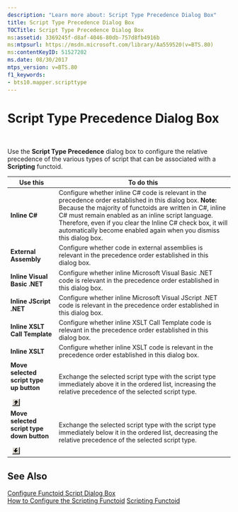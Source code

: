 ```yaml
---
description: "Learn more about: Script Type Precedence Dialog Box"
title: Script Type Precedence Dialog Box
TOCTitle: Script Type Precedence Dialog Box
ms:assetid: 3369245f-d8af-4046-80db-757d8fb4916b
ms:mtpsurl: https://msdn.microsoft.com/library/Aa559520(v=BTS.80)
ms:contentKeyID: 51527202
ms.date: 08/30/2017
mtps_version: v=BTS.80
f1_keywords:
- bts10.mapper.scripttype
---
```


# Script Type Precedence Dialog Box

 

Use the **Script Type Precedence** dialog box to configure the relative precedence of the various types of script that can be associated with a **Scripting** functoid.

<table>
<thead>
<tr class="header">
<th>Use this</th>
<th>To do this</th>
</tr>
</thead>
<tbody>
<tr class="odd">
<td><strong>Inline C#</strong></td>
<td>Configure whether inline C# code is relevant in the precedence order established in this dialog box. <strong>Note:</strong> Because the majority of functoids are written in C#, inline C# must remain enabled as an inline script language. Therefore, even if you clear the Inline C# check box, it will automatically become enabled again when you dismiss this dialog box.</td>
</tr>
<tr class="even">
<td><strong>External Assembly</strong></td>
<td>Configure whether code in external assemblies is relevant in the precedence order established in this dialog box.</td>
</tr>
<tr class="odd">
<td><strong>Inline Visual Basic .NET</strong></td>
<td>Configure whether inline Microsoft Visual Basic .NET code is relevant in the precedence order established in this dialog box.</td>
</tr>
<tr class="even">
<td><strong>Inline JScript .NET</strong></td>
<td>Configure whether inline Microsoft Visual JScript .NET code is relevant in the precedence order established in this dialog box.</td>
</tr>
<tr class="odd">
<td><strong>Inline XSLT Call Template</strong></td>
<td>Configure whether inline XSLT Call Template code is relevant in the precedence order established in this dialog box.</td>
</tr>
<tr class="even">
<td><strong>Inline XSLT</strong></td>
<td>Configure whether inline XSLT code is relevant in the precedence order established in this dialog box.</td>
</tr>
<tr class="odd">
<td><strong>Move selected script type up button</strong><br />
<br />
 <img src="images/Aa559520.d5832d06-555e-40a8-a959-ac49a9624ca8(BTS.80).jpeg" alt="Icon that represents the Move selected script type up button."/></td>
<td>Exchange the selected script type with the script type immediately above it in the ordered list, increasing the relative precedence of the selected script type.</td>
</tr>
<tr class="even">
<td><strong>Move selected script type down button</strong><br />
<br />
 <img src="images/Aa559520.f5fb2199-f92e-40d6-be71-ee465fcc20d7(BTS.80).jpeg" alt="Icon that represents the Move selected script type down button."/></td>
<td>Exchange the selected script type with the script type immediately below it in the ordered list, decreasing the relative precedence of the selected script type.</td>
</tr>
</tbody>
</table>


## See Also

[Configure Functoid Script Dialog Box](configure-functoid-script-dialog-box.md)  
[How to Configure the Scripting Functoid](https://msdn.microsoft.com/library/aa578238\(v=bts.80\))  
[Scripting Functoid](https://msdn.microsoft.com/library/aa561729\(v=bts.80\))

